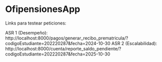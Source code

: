 # OfipensionesApp

Links para testear peticiones:

ASR 1 (Desempeño): http://localhost:8000/pagos/generar_recibo_prematricula/?codigoEstudiante=202220287&fecha=2024-10-30
ASR 2 (Escalabilidad): http://localhost:8000/cuenta/reporte_saldo_pendiente/?codigoEstudiante=202220287&fecha=2025-10-30
